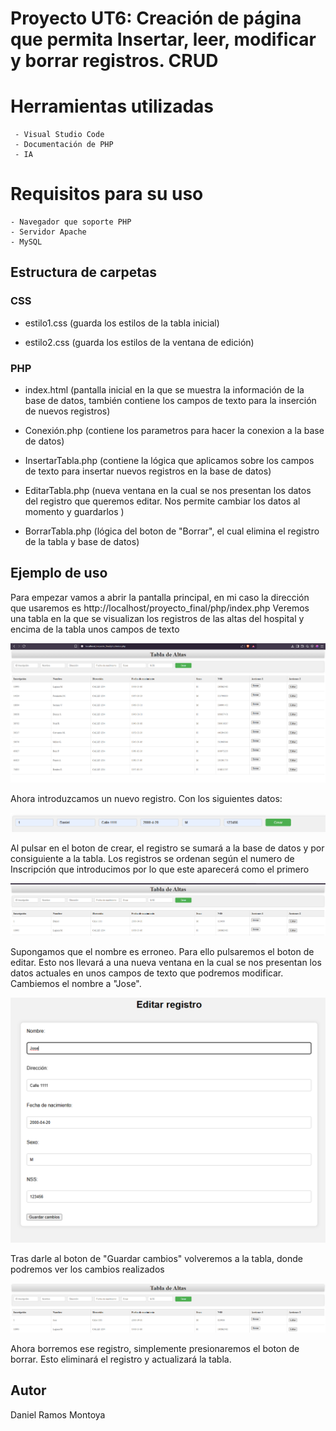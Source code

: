 # Proyecto UT6: Creación de página que permita Insertar, leer, modificar y borrar registros. CRUD
     
# Herramientas utilizadas

     - Visual Studio Code
     - Documentación de PHP
     - IA

    
# Requisitos para su uso

    - Navegador que soporte PHP
    - Servidor Apache
    - MySQL

## Estructura de carpetas

### CSS
 - estilo1.css (guarda los estilos de la tabla inicial)

 - estilo2.css (guarda los estilos de la ventana de edición)

### PHP

 - index.html (pantalla inicial en la que se muestra la información de la base de datos, también contiene los campos de texto para la inserción de nuevos registros)

 - Conexión.php (contiene los parametros para hacer la conexion a la base de datos)
 
 - InsertarTabla.php (contiene la lógica que aplicamos sobre los campos de texto para insertar nuevos registros en la base de datos)

 - EditarTabla.php (nueva ventana en la cual se nos presentan los datos del registro que queremos editar. Nos permite cambiar los datos al momento y guardarlos )

 - BorrarTabla.php (lógica del boton de "Borrar", el cual elimina el registro de la tabla y base de datos)


## Ejemplo de uso

Para empezar vamos a abrir la pantalla principal, en mi caso la dirección que usaremos es
http://localhost/proyecto_final/php/index.php
Veremos una tabla en la que se visualizan los registros de las altas del hospital y encima de la tabla unos campos de texto

![alt text](imag/index.png)

Ahora introduzcamos un nuevo registro. Con los siguientes datos:

![alt text](imag/registro.png)

Al pulsar en el boton de crear, el registro se sumará a la base de datos y por consiguiente a la tabla. Los registros se ordenan según el numero de Inscripción que introducimos por lo que este aparecerá como el primero

![alt text](imag/registro2.png)

Supongamos que el nombre es erroneo. Para ello pulsaremos el boton de editar. Esto nos llevará a una nueva ventana en la cual se nos presentan los datos actuales en unos campos de texto que podremos modificar. Cambiemos el nombre a "Jose".

![alt text](imag/edición.png)

Tras darle al boton de "Guardar cambios" volveremos a la tabla, donde podremos ver los cambios realizados

![alt text](imag/edición2.png)

Ahora borremos ese registro, simplemente presionaremos el boton de borrar. Esto eliminará el registro y actualizará la tabla.

## Autor

Daniel Ramos Montoya


